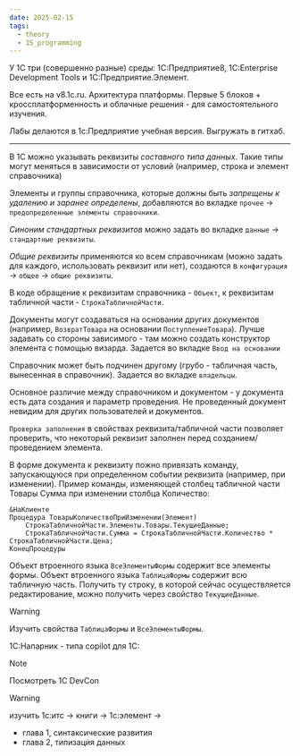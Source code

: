 ```yaml
---
date: 2025-02-15
tags:
  - theory
  - 1S_programming
---
```

У 1С три (совершенно разные) среды: 1С:Предприятие8, 1С:Enterprise Development Tools и 1С:Предприятие.Элемент.

Все есть на v8.1c.ru. Архитектура платформы. Первые 5 блоков + кроссплатформенность и облачные решения - для самостоятельного изучения.

Лабы делаются в 1с:Предприятие учебная версия. Выгружать в гитхаб.

---
В 1С можно указывать реквизиты *составного типа данных*. Такие типы могут меняться в зависимости от условий (например, строка и элемент справочника)

Элементы и группы справочника, которые должны быть *запрещены к удалению и заранее определены*, добавляются во вкладке `прочее` -> `предопределенные элементы справочники`.

*Синоним стандартных реквизитов* можно задать во вкладке `данные` -> `стандартные реквизиты`.

*Общие реквизиты* применяются ко всем справочникам (можно задать для каждого, использовать реквизит или нет), создаются в `конфигурация` -> `общее` -> `общие реквизиты`.

В коде обращение к реквизитам справочника - `Объект`, к реквизитам табличной части - `СтрокаТабличнойЧасти`.

Документы могут создаваться на основании других документов (например, `ВозвратТовара` на основании `ПоступлениеТовара`). Лучше задавать со стороны зависимого - там можно создать конструктор элемента с помощью визарда. Задается во вкладке `Ввод на основании`

Справочник может быть подчинен другому (грубо - табличная часть, вынесенная в справочник). Задается во вкладке `владельцы`.

Основное различие между справочником и документом - у документа есть дата создания и параметр проведения. Не проведенный документ невидим для других пользователей и документов.

`Проверка заполнения` в свойствах реквизита/табличной части позволяет проверить, что некоторый реквизит заполнен перед созданием/проведением элемента.

В форме документа к реквизиту пожно привязать команду, запускающуюся при определенном событии реквизита (например, при изменении).
Пример команды, изменяющей столбец табличной части Товары Сумма при изменении столбца Количество:
```1C
&НаКлиенте
Процедура ТоварыКоличествоПриИзменении(Элемент)
	СтрокаТабличнойЧасти.Элементы.Товары.ТекущиеДанные;
	СтрокаТабличнойЧасти.Сумма = СтрокаТабличнойЧасти.Количество * СтрокаТабличнойЧасти.Цена;
КонецПроцедуры
```

Объект втроенного языка `ВсеЭлементыФормы` содержит все элементы формы.
Объект втроенного языка `ТаблицаФормы` содержит всю табличную часть.
Получить ту строку, в которой сейчас осуществляется редактирование, можно получить через свойство `ТекущиеДанные`.

> [!warning]
> Изучить свойства `ТаблицаФормы` и `ВсеЭлементыФормы`.

1С:Напарник - типа copilot для 1С:

> [!note]
> Посмотреть 1С DevCon

> [!warning]
> изучить
> 1с:итс -> книги -> 1с:элемент ->
> - глава 1, синтаксические развития
> - глава 2, типизация данных